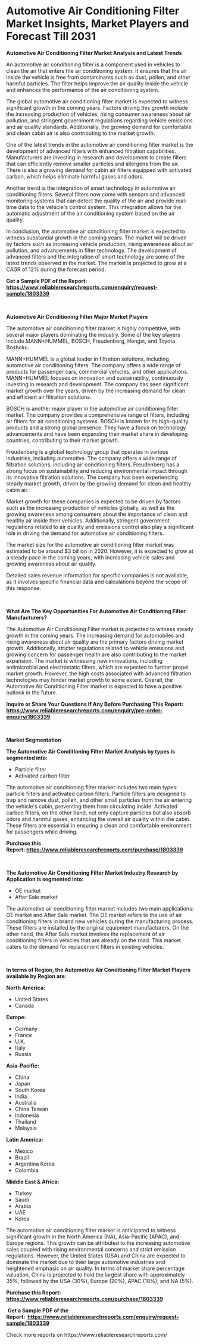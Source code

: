 <p><h1>Automotive Air Conditioning Filter Market Insights, Market Players and Forecast Till 2031</h1></p><p><strong>Automotive Air Conditioning Filter Market Analysis and Latest Trends</strong></p>
<p><p>An automotive air conditioning filter is a component used in vehicles to clean the air that enters the air conditioning system. It ensures that the air inside the vehicle is free from contaminants such as dust, pollen, and other harmful particles. The filter helps improve the air quality inside the vehicle and enhances the performance of the air conditioning system.</p><p>The global automotive air conditioning filter market is expected to witness significant growth in the coming years. Factors driving this growth include the increasing production of vehicles, rising consumer awareness about air pollution, and stringent government regulations regarding vehicle emissions and air quality standards. Additionally, the growing demand for comfortable and clean cabin air is also contributing to the market growth.</p><p>One of the latest trends in the automotive air conditioning filter market is the development of advanced filters with enhanced filtration capabilities. Manufacturers are investing in research and development to create filters that can efficiently remove smaller particles and allergens from the air. There is also a growing demand for cabin air filters equipped with activated carbon, which helps eliminate harmful gases and odors.</p><p>Another trend is the integration of smart technology in automotive air conditioning filters. Several filters now come with sensors and advanced monitoring systems that can detect the quality of the air and provide real-time data to the vehicle's control system. This integration allows for the automatic adjustment of the air conditioning system based on the air quality.</p><p>In conclusion, the automotive air conditioning filter market is expected to witness substantial growth in the coming years. The market will be driven by factors such as increasing vehicle production, rising awareness about air pollution, and advancements in filter technology. The development of advanced filters and the integration of smart technology are some of the latest trends observed in the market. The market is projected to grow at a CAGR of 12% during the forecast period.</p></p>
<p><strong>Get a Sample PDF of the Report:&nbsp; <a href="https://www.reliableresearchreports.com/enquiry/request-sample/1803339">https://www.reliableresearchreports.com/enquiry/request-sample/1803339</a></strong></p>
<p>&nbsp;</p>
<p><strong>Automotive Air Conditioning Filter Major Market Players</strong></p>
<p><p>The automotive air conditioning filter market is highly competitive, with several major players dominating the industry. Some of the key players include MANN+HUMMEL, BOSCH, Freudenberg, Hengst, and Toyota Boshoku. </p><p>MANN+HUMMEL is a global leader in filtration solutions, including automotive air conditioning filters. The company offers a wide range of products for passenger cars, commercial vehicles, and other applications. MANN+HUMMEL focuses on innovation and sustainability, continuously investing in research and development. The company has seen significant market growth over the years, driven by the increasing demand for clean and efficient air filtration solutions. </p><p>BOSCH is another major player in the automotive air conditioning filter market. The company provides a comprehensive range of filters, including air filters for air conditioning systems. BOSCH is known for its high-quality products and a strong global presence. They have a focus on technology advancements and have been expanding their market share in developing countries, contributing to their market growth.</p><p>Freudenberg is a global technology group that operates in various industries, including automotive. The company offers a wide range of filtration solutions, including air conditioning filters. Freudenberg has a strong focus on sustainability and reducing environmental impact through its innovative filtration solutions. The company has been experiencing steady market growth, driven by the growing demand for clean and healthy cabin air.</p><p>Market growth for these companies is expected to be driven by factors such as the increasing production of vehicles globally, as well as the growing awareness among consumers about the importance of clean and healthy air inside their vehicles. Additionally, stringent government regulations related to air quality and emissions control also play a significant role in driving the demand for automotive air conditioning filters.</p><p>The market size for the automotive air conditioning filter market was estimated to be around $3 billion in 2020. However, it is expected to grow at a steady pace in the coming years, with increasing vehicle sales and growing awareness about air quality. </p><p>Detailed sales revenue information for specific companies is not available, as it involves specific financial data and calculations beyond the scope of this response.</p></p>
<p>&nbsp;</p>
<p><strong>What Are The Key Opportunities For Automotive Air Conditioning Filter Manufacturers?</strong></p>
<p><p>The Automotive Air Conditioning Filter market is projected to witness steady growth in the coming years. The increasing demand for automobiles and rising awareness about air quality are the primary factors driving market growth. Additionally, stricter regulations related to vehicle emissions and growing concern for passenger health are also contributing to the market expansion. The market is witnessing new innovations, including antimicrobial and electrostatic filters, which are expected to further propel market growth. However, the high costs associated with advanced filtration technologies may hinder market growth to some extent. Overall, the Automotive Air Conditioning Filter market is expected to have a positive outlook in the future.</p></p>
<p><strong>Inquire or Share Your Questions If Any Before Purchasing This Report: <a href="https://www.reliableresearchreports.com/enquiry/pre-order-enquiry/1803339">https://www.reliableresearchreports.com/enquiry/pre-order-enquiry/1803339</a></strong></p>
<p>&nbsp;</p>
<p><strong>Market Segmentation</strong></p>
<p><strong>The Automotive Air Conditioning Filter Market Analysis by types is segmented into:</strong></p>
<p><ul><li>Particle filter</li><li>Activated carbon filter</li></ul></p>
<p><p>The automotive air conditioning filter market includes two main types: particle filters and activated carbon filters. Particle filters are designed to trap and remove dust, pollen, and other small particles from the air entering the vehicle's cabin, preventing them from circulating inside. Activated carbon filters, on the other hand, not only capture particles but also absorb odors and harmful gases, enhancing the overall air quality within the cabin. These filters are essential in ensuring a clean and comfortable environment for passengers while driving.</p></p>
<p><strong>Purchase this Report:&nbsp;<a href="https://www.reliableresearchreports.com/purchase/1803339">https://www.reliableresearchreports.com/purchase/1803339</a></strong></p>
<p>&nbsp;</p>
<p><strong>The Automotive Air Conditioning Filter Market Industry Research by Application is segmented into:</strong></p>
<p><ul><li>OE market</li><li>After Sale market</li></ul></p>
<p><p>The automotive air conditioning filter market includes two main applications: OE market and After Sale market. The OE market refers to the use of air conditioning filters in brand new vehicles during the manufacturing process. These filters are installed by the original equipment manufacturers. On the other hand, the After Sale market involves the replacement of air conditioning filters in vehicles that are already on the road. This market caters to the demand for replacement filters in existing vehicles.</p></p>
<p>&nbsp;</p>
<p><strong>In terms of Region, the Automotive Air Conditioning Filter Market Players available by Region are:</strong></p>
<p>
    <p> <strong> North America: </strong>
        <ul>
            <li>United States</li>
            <li>Canada</li>
        </ul>
        </p> 
    <p> <strong> Europe: </strong>
        <ul>
            <li>Germany</li>
            <li>France</li>
            <li>U.K.</li>
            <li>Italy</li>
            <li>Russia</li>
        </ul>
        </p> 
    <p> <strong> Asia-Pacific: </strong>
        <ul>
            <li>China</li>
            <li>Japan</li>
            <li>South Korea</li>
            <li>India</li>
            <li>Australia</li>
            <li>China Taiwan</li>
            <li>Indonesia</li>
            <li>Thailand</li>
            <li>Malaysia</li>
        </ul>
        </p> 
    <p> <strong> Latin America: </strong>
        <ul>
            <li>Mexico</li>
            <li>Brazil</li>
            <li>Argentina Korea</li>
            <li>Colombia</li>
        </ul>
        </p> 
    <p> <strong> Middle East & Africa: </strong>
        <ul>
            <li>Turkey</li>
            <li>Saudi</li>
            <li>Arabia</li>
            <li>UAE</li>
            <li>Korea</li>
        </ul>
    </p>
    </p>
<p><p>The automotive air conditioning filter market is anticipated to witness significant growth in the North America (NA), Asia-Pacific (APAC), and Europe regions. This growth can be attributed to the increasing automotive sales coupled with rising environmental concerns and strict emission regulations. However, the United States (USA) and China are expected to dominate the market due to their large automotive industries and heightened emphasis on air quality. In terms of market share percentage valuation, China is projected to hold the largest share with approximately 35%, followed by the USA (30%), Europe (20%), APAC (10%), and NA (5%).</p></p>
<p><strong>Purchase this Report: <a href="https://www.reliableresearchreports.com/purchase/1803339">https://www.reliableresearchreports.com/purchase/1803339</a></strong></p>
<p>&nbsp;<strong>Get a Sample PDF of the Report:&nbsp;&nbsp;<a href="https://www.reliableresearchreports.com/enquiry/request-sample/1803339">https://www.reliableresearchreports.com/enquiry/request-sample/1803339</a></strong></p>
<p><strong></strong></p>
<p>Check more reports on https://www.reliableresearchreports.com/</p>